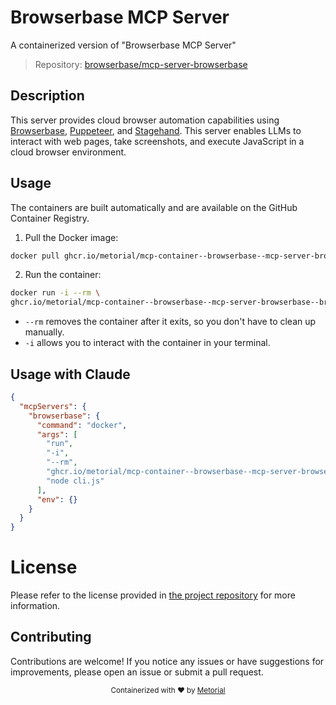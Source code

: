 
# Browserbase MCP Server

A containerized version of "Browserbase MCP Server"

> Repository: [browserbase/mcp-server-browserbase](https://github.com/browserbase/mcp-server-browserbase)

## Description

This server provides cloud browser automation capabilities using [Browserbase](https://www.browserbase.com/), [Puppeteer](https://pptr.dev/), and [Stagehand](https://github.com/browserbase/stagehand). This server enables LLMs to interact with web pages, take screenshots, and execute JavaScript in a cloud browser environment.


## Usage

The containers are built automatically and are available on the GitHub Container Registry.

1. Pull the Docker image:

```bash
docker pull ghcr.io/metorial/mcp-container--browserbase--mcp-server-browserbase--browserbase
```

2. Run the container:

```bash
docker run -i --rm \ 
ghcr.io/metorial/mcp-container--browserbase--mcp-server-browserbase--browserbase  "node cli.js"
```

- `--rm` removes the container after it exits, so you don't have to clean up manually.
- `-i` allows you to interact with the container in your terminal.




## Usage with Claude

```json
{
  "mcpServers": {
    "browserbase": {
      "command": "docker",
      "args": [
        "run",
        "-i",
        "--rm",
        "ghcr.io/metorial/mcp-container--browserbase--mcp-server-browserbase--browserbase",
        "node cli.js"
      ],
      "env": {}
    }
  }
}
```

# License

Please refer to the license provided in [the project repository](https://github.com/browserbase/mcp-server-browserbase) for more information.

## Contributing

Contributions are welcome! If you notice any issues or have suggestions for improvements, please open an issue or submit a pull request.

<div align="center">
  <sub>Containerized with ❤️ by <a href="https://metorial.com">Metorial</a></sub>
</div>
  